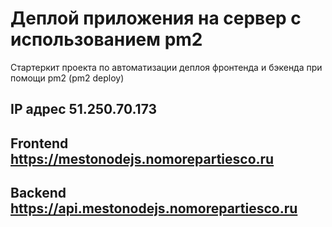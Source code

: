 # Деплой приложения на сервер с использованием pm2

Стартеркит проекта по автоматизации деплоя фронтенда и бэкенда при помощи pm2 (pm2 deploy)


## IP адрес 51.250.70.173
## Frontend https://mestonodejs.nomorepartiesco.ru
## Backend https://api.mestonodejs.nomorepartiesco.ru
